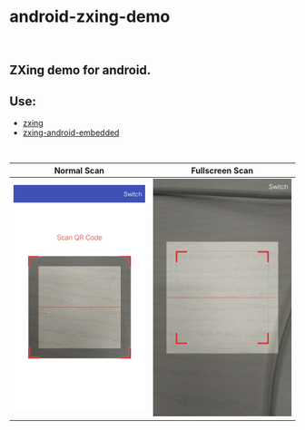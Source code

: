 # android-zxing-demo

<br/>

## ZXing demo for android.

## Use:

- [zxing](https://github.com/zxing/zxing)
- [zxing-android-embedded](https://github.com/journeyapps/zxing-android-embedded)

<br/>

|Normal Scan|Fullscreen Scan|
|---|---|
![](https://github.com/arnozhang/android-zxing-demo/blob/master/doc/normal_scan.jpg?raw=true)|![](https://github.com/arnozhang/android-zxing-demo/blob/master/doc/fullscreen_scan.jpg?raw=true)|
